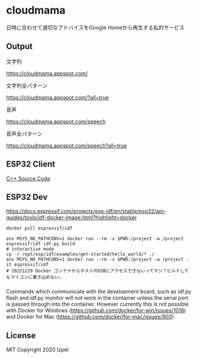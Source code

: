 # cloudmama

日時に合わせて適切なアドバイスをGoogle Homeから再生する私的サービス

## Output

文字列

https://cloudmama.appspot.com/

文字列全パターン

https://cloudmama.appspot.com/?all=true

音声

https://cloudmama.appspot.com/speech

音声全パターン

https://cloudmama.appspot.com/speech?all=true

## ESP32 Client

[C++ Source Code](esp32/cloudmama.ino)

## ESP32 Dev

https://docs.espressif.com/projects/esp-idf/en/stable/esp32/api-guides/tools/idf-docker-image.html?highlight=docker
```
docker pull espressif/idf

env MSYS_NO_PATHCONV=1 docker run --rm -v $PWD:/project -w /project espressif/idf idf.py build
# interactive mode
cp -r /opt/esp/idf/examples/get-started/hello_world/* ./
env MSYS_NO_PATHCONV=1 docker run --rm -v $PWD:/project -w /project -it espressif/idf
# 20221229 Docker コンテナからホストのUSBにアクセスできないってマジ？ビルドしてもマイコンに書き込めない。
```

###
Commands which communicate with the development board, such as idf.py flash and idf.py monitor will not work in the container unless the serial port is passed through into the container. However currently this is not possible with Docker for Windows (https://github.com/docker/for-win/issues/1018) and Docker for Mac (https://github.com/docker/for-mac/issues/900).

## License
MIT Copyright 2020 lzpel